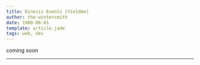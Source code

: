 ```yaml
---
title: Kinesis Events (Yieldmo)
author: the-wintersmith
date: 1900-06-01
template: article.jade
tags: web, dev
---
```


coming soon

---
